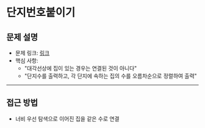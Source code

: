 # 단지번호붙이기

## 문제 설명
- 문제 링크: [링크](https://www.acmicpc.net/problem/2667)
- 핵심 사항:
  - "대각선상에 집이 있는 경우는 연결된 것이 아니다" 
  - "단지수를 출력하고, 각 단지에 속하는 집의 수를 오름차순으로 정렬하여 출력"
---

## 접근 방법
- 너비 우선 탐색으로 이어진 집을 같은 수로 연결